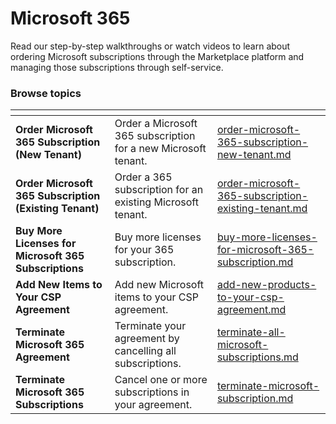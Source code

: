 # Microsoft 365

Read our step-by-step walkthroughs or watch videos to learn about ordering Microsoft subscriptions through the Marketplace platform and managing those subscriptions through self-service.

### Browse topics <a href="#browse-topics" id="browse-topics"></a>

<table data-card-size="large" data-view="cards"><thead><tr><th></th><th></th><th data-hidden data-card-target data-type="content-ref"></th></tr></thead><tbody><tr><td><strong>Order Microsoft 365 Subscription (New Tenant)</strong></td><td>Order a Microsoft 365 subscription for a new Microsoft tenant.</td><td><a href="../order-microsoft-365-subscription-new-tenant.md">order-microsoft-365-subscription-new-tenant.md</a></td></tr><tr><td><strong>Order Microsoft 365 Subscription (Existing Tenant)</strong></td><td>Order a 365 subscription for an existing Microsoft tenant.</td><td><a href="../order-microsoft-365-subscription-existing-tenant.md">order-microsoft-365-subscription-existing-tenant.md</a></td></tr><tr><td><strong>Buy More Licenses for Microsoft 365 Subscriptions</strong></td><td>Buy more licenses for your 365 subscription.</td><td><a href="../buy-more-licenses-for-microsoft-365-subscription.md">buy-more-licenses-for-microsoft-365-subscription.md</a></td></tr><tr><td><strong>Add New Items to Your CSP Agreement</strong></td><td>Add new Microsoft items to your CSP agreement. </td><td><a href="../add-new-products-to-your-csp-agreement.md">add-new-products-to-your-csp-agreement.md</a></td></tr><tr><td><strong>Terminate Microsoft 365 Agreement</strong></td><td>Terminate your agreement by cancelling all subscriptions.</td><td><a href="../terminate-all-microsoft-subscriptions.md">terminate-all-microsoft-subscriptions.md</a></td></tr><tr><td><strong>Terminate Microsoft 365 Subscriptions</strong></td><td>Cancel one or more subscriptions in your agreement. </td><td><a href="../terminate-microsoft-subscription.md">terminate-microsoft-subscription.md</a></td></tr></tbody></table>
